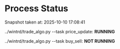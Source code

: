 # Process Status

Snapshot taken at: 2025-10-10 17:08:41

../wintrd/trade_algo.py --task price_update: **RUNNING**

../wintrd/trade_algo.py --task buy_sell: **NOT RUNNING**

